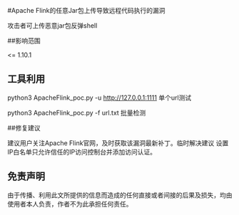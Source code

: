 #Apache Flink的任意Jar包上传导致远程代码执行的漏洞

攻击者可上传恶意jar包反弹shell

##影响范围

<= 1.10.1

## 工具利用

python3 ApacheFlink_poc.py -u http://127.0.0.1:1111 单个url测试

python3 ApacheFlink_poc.py -f url.txt 批量检测

##修复建议

建议用户关注Apache Flink官网，及时获取该漏洞最新补丁。临时解决建议 设置IP白名单只允许信任的IP访问控制台并添加访问认证。

## 免责声明

由于传播、利用此文所提供的信息而造成的任何直接或者间接的后果及损失，均由使用者本人负责，作者不为此承担任何责任。
